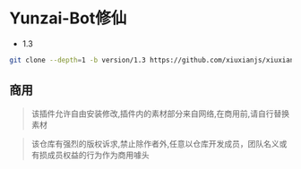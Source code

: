 # Yunzai-Bot修仙
 
- 1.3

```sh
git clone --depth=1 -b version/1.3 https://github.com/xiuxianjs/xiuxian-plugin.git ./plugins/xiuxian-plugin
```

## 商用

> 该插件允许自由安装修改,插件内的素材部分来自网络,在商用前,请自行替换素材

> 该仓库有强烈的版权诉求,禁止除作者外,任意以仓库开发成员，团队名义或有损成员权益的行为作为商用噱头

